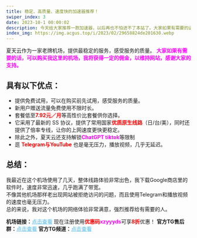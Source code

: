 ```yaml
---
title: 稳定、高质量、速度快的加速器推荐！
swiper_index: 3
date: 2023-10-1 00:00:02
description: 今天给大家推荐一款加速器，以后再也不怕进不了本站了。大家如果有需要的话，可以购买我这里的机场，我将获得一定的佣金，以维持网站，感谢大家的支持。
index_img: https://img.acgus.top/i/2023/02/29658824de201630.webp
---
```

夏天云作为一家老牌机场，提供最稳定的服务，感受服务的质量。
<font color=#FF00FF >**大家如果有需要的话，可以购买我这里的机场，我将获得一定的佣金，以维持网站，感谢大家的支持。**</font>

## 具有以下优点：  
- 提供免费试用，可以在购买前先试用，感受服务的质量。  
- 新用户赠送流量免费使用不限时长。  
- 套餐低至<font color=#FF0000 >**7.92元／月**</font>等高性价比套餐供你选择。  
- 它采用了最新的 SS 协议，提供了常用国家<font color=#FF0000 >**优质原生线路**</font>（日/台/美），同时还提供了倍率专线，让你的上网速度更快更稳定。   
- 除此之外，夏天云还支持解锁<font color=#FF00FF >**ChatGPT tiktok**</font>等限制   
- 逛<font color=#FF0000 > **Telegram与YouTube** </font>也是毫无压力，播放视频，几乎无延迟。

## 总结：
我最近在这个机场使用了几天，整体线路体验非常出色，我下载Google商店里的软件时，速度非常迅速，几乎跑满了带宽。  
不像其他机场那样老出现网站被拒绝访问的问题，而且使用Telegram和播放视频的速度也毫无压力。  
总的来说，我对这个机场的网络体验非常满意，强烈推荐给有需要的人。  

<b>机场链接：</b><a href="https://sakurazone.com/register?aff=lorpWRq8" style="color: #87CEEB;"><b>点击查看</b></a>
现在注册使用<font color=#FF0000 >**优惠码**</font><font color=#FF00FF >**xzyyyds**</font>可享<font color=#FF0000 >**8折**</font>优惠！
<b>官方TG售后群：</b><a href="https://t.me/+5Z8lLSkqqPE0ZGU1" style="color: #87CEEB;"><b>点击查看</b></a>
<b>官方TG频道：</b><a href="https://t.me/xiatianyun" style="color: #87CEEB;"><b>点击查看</b></a>